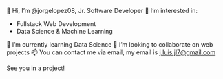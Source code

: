 👋 Hi, I’m @jorgelopez08, Jr. Software Developer
👀 I’m interested in:
- Fullstack Web Development
- Data Science & Machine Learning

🌱 I’m currently learning Data Science
💞️ I’m looking to collaborate on web projects
📫 You can contact me via email, my email is j.luis.jl7@gmail.com

See you in a project!

<!---
jorgelopez08/jorgelopez08 is a ✨ special ✨ repository because its `README.md` (this file) appears on your GitHub profile.
You can click the Preview link to take a look at your changes.
--->
